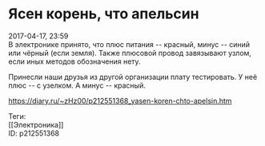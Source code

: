 Ясен корень, что апельсин
==========================

   
 2017-04-17, 23:59   
  В электронике принято, что плюс питания -- красный, минус -- синий или чёрный (если земля). Также плюсовой провод завязывают узлом, если иных методов обозначения нету.   
   
 Принесли наши друзья из другой организации плату тестировать. У неё плюс -- с узелком. А минус -- красный.   
    
 <https://diary.ru/~zHz00/p212551368_yasen-koren-chto-apelsin.htm>   
   
 Теги:   
 [[Электроника]]   
 ID: p212551368
